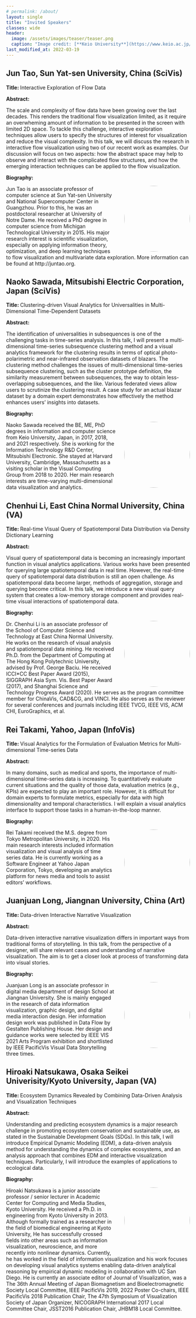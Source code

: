 ```yaml
---
# permalink: /about/
layout: single
title: "Invited Speakers"
classes: wide
header:
  image: /assets/images/teaser/teaser.png
  caption: "Image credit: [**Keio University**](https://www.keio.ac.jp/en/)"
last_modified_at: 2022-03-19
---
```


## Jun Tao, Sun Yat-sen University, China (SciVis)

<p> <strong> Title: </strong> Interactive Exploration of Flow Data </p>
<p> <strong> Abstract: </strong> </p>
<p> The scale and complexity of flow data have been growing over the last decades. This renders the traditional flow visualization limited, as it require an overwheming amount of information to be presented in the screen with limited 2D space. To tackle this challenge, interactive exploration techniques allow users to specify the structures of interest for visualization and reduce the visual complexity. In this talk, we will discuss the research in interactive flow visualization using two of our recent work as examples. Our discussion will focus on two aspects: how the abstract space may help to observe and interact with the complicated flow structures, and how the emerging interaction techniques can be applied to the flow visualization. </p>
<p> <strong> Biography: </strong> </p>
<p>
<img style="border-radius: 50%; padding-top: 0px; padding-right: 0px; padding-bottom: 0px; padding-left: 20px" src=
"../../assets/images/speaker/Jun_Tao.png" align="right" width="180" height="180" padding="10px">
Jun Tao is an associate professor of computer science at Sun Yat-sen University and National Supercomputer Center in Guangzhou. Prior to this, he was an postdoctoral researcher at University of Notre Dame. He received a PhD degree in computer science from Michigan Technological University in 2015. His major research interest is scientific visualization, especially on applying information theory, optimization, and deep learning techniques to flow visualization and multivariate data exploration. More information can be found at http://juntao.org.
</p>


## Naoko Sawada, Mitsubishi Electric Corporation, Japan (SciVis)

<p> <strong> Title: </strong> Clustering-driven Visual Analytics for Universalities in Multi-Dimensional Time-Dependent Datasets </p>
<p> <strong> Abstract: </strong> </p>
<p> The identification of universalities in subsequences is one of the challenging tasks in time-series analysis. In this talk, I will present a multi-dimensional time-series subsequence clustering method and a visual analytics framework for the clustering results in terms of optical photo-polarimetric and near-infrared observation datasets of blazars. The clustering method challenges the issues of multi-dimensional time-series subsequence clustering, such as the cluster prototype definition, the similarity measurement between subsequences, the way to obtain less-overlapping subsequences, and the like. Various federated views allow users to scrutinize the clustering result. A case study for an actual blazar dataset by a domain expert demonstrates how effectively the method enhances users’ insights into datasets. </p>
<p> <strong> Biography: </strong> </p>
<p>
<img style="border-radius: 50%; padding-top: 0px; padding-right: 0px; padding-bottom: 0px; padding-left: 20px" src=
"../../assets/images/speaker/Naoko_Sawada.png" align="right" width="180" height="180" padding="10px">
Naoko Sawada received the BE, ME, PhD degrees in information and computer science from Keio University, Japan, in 2017, 2018, and 2021 respectively. She is working for the Information Technology R&D Center, Mitsubishi Electronic. She stayed at Harvard University, Cambridge, Massachusetts as a visiting scholar in the Visual Computing Group from 2018 to 2020. Her main research interests are time-varying multi-dimensional data visualization and analytics.
</p>


## Chenhui Li, East China Normal University, China (VA)

<p> <strong> Title: </strong> Real-time Visual Query of Spatiotemporal Data Distribution via Density Dictionary Learning </p>
<p> <strong> Abstract: </strong> </p>
<p> Visual query of spatiotemporal data is becoming an increasingly important function in visual analytics applications. Various works have been presented for querying large spatiotemporal data in real time. However, the real-time query of spatiotemporal data distribution is still an open challenge. As spatiotemporal data become larger, methods of aggregation, storage and querying become critical. In this talk, we introduce a new visual query system that creates a low-memory storage component and provides real-time visual interactions of spatiotemporal data. </p>
<p> <strong> Biography: </strong> </p>
<p>
<img style="border-radius: 50%; padding-top: 0px; padding-right: 0px; padding-bottom: 0px; padding-left: 20px" src=
"../../assets/images/speaker/Chenhui_Li.png" align="right" width="180" height="180" padding="10px">
Dr. Chenhui Li is an associate professor of the School of Computer Science and Technology at East China Normal University. He works on the research of visual analysis and spatiotemporal data mining. He received Ph.D. from the Department of Computing at The Hong Kong Polytechnic University, advised by Prof. George Baciu. He received ICCI*CC Best Paper Award (2015), SIGGRAPH Asia Sym. Vis. Best Paper Award (2017), and Shanghai Science and Technology Progress Award (2020). He serves as the program committee member for ChinaVis, CAD&CG, and VINCI. He also serves as the reviewer for several conferences and journals including IEEE TVCG, IEEE VIS, ACM CHI, EuroGraphics, et al.
</p>


## Rei Takami, Yahoo, Japan (InfoVis)

<p> <strong> Title: </strong> Visual Analytics for the Formulation of Evaluation Metrics for Multi-dimensional Time-series Data </p>
<p> <strong> Abstract: </strong> </p>
<p> In many domains, such as medical and sports, the importance of multi-dimensional time-series data is increasing. To quantitatively evaluate current situations and the quality of those data, evaluation metrics (e.g., KPIs) are expected to play an important role. However, it is difficult for domain experts to formulate metrics, especially for data with high dimensionality and temporal characteristics. I will explain a visual analytics interface to support those tasks in a human-in-the-loop manner. </p>
<p> <strong> Biography: </strong> </p>
<p>
<img style="border-radius: 50%; padding-top: 0px; padding-right: 0px; padding-bottom: 0px; padding-left: 20px" src=
"../../assets/images/speaker/Rei_Takami.png" align="right" width="180" height="180" padding="10px">
Rei Takami received the M.S. degree from Tokyo Metropolitan University, in 2020. His main research interests included information visualization and visual analysis of time series data. He is currently working as a Software Engineer at Yahoo Japan Corporation, Tokyo, developing an analytics platform for news media and tools to assist editors’ workflows.
</p>


## Juanjuan Long, Jiangnan University, China (Art)

<p> <strong> Title: </strong> Data-driven Interactive Narrative Visualization </p>
<p> <strong> Abstract: </strong> </p>
<p> Data-driven interactive narrative visualization differs in important ways from traditional forms of storytelling. In this talk, from the perspective of a designer, will share relevant cases and understanding of narrative visualization. The aim is to get a closer look at process of transforming data into visual stories.  </p>
<p> <strong> Biography: </strong> </p>
<p>
<img style="border-radius: 50%; padding-top: 0px; padding-right: 0px; padding-bottom: 0px; padding-left: 20px" src=
"../../assets/images/speaker/Juanjuan_Long.png" align="right" width="180" height="180" padding="10px">
Juanjuan Long is an associate professor in digital media department of design School at Jiangnan University. She is mainly engaged in the research of data information visualization, graphic design, and digital media interaction design. Her information design work was published in Data Flow by Gestalten Publishing House. Her design and guidance works were selected by IEEE VIS 2021 Arts Program exhibition and shortlisted by IEEE PacificVis Visual Data Storytelling three times.
</p>

## Hiroaki Natsukawa, Osaka Seikei Univerisity/Kyoto University, Japan (VA)

<p> <strong> Title: </strong> Ecosystem Dynamics Revealed by Combining Data-Driven Analysis and Visualization Techniques </p>
<p> <strong> Abstract: </strong> </p>
<p> Understanding and predicting ecosystem dynamics is a major research challenge in promoting ecosystem conservation and sustainable use, as stated in the Sustainable Development Goals (SDGs). In this talk, I will introduce Empirical Dynamic Modeling (EDM), a data-driven analysis method for understanding the dynamics of complex ecosystems, and an analysis approach that combines EDM and interactive visualization techniques. Particularly, I will introduce the examples of applications to ecological data.  
</p>
<p> <strong> Biography: </strong> </p>
<p>
<img style="border-radius: 50%; padding-top: 0px; padding-right: 0px; padding-bottom: 0px; padding-left: 20px" src=
"../../assets/images/speaker/Hiroaki_Natsukawa.png" align="right" width="180" height="180" padding="10px">
Hiroaki Natsukawa is a junior associate professor / senior lecturer in Academic Center for Computing and Media Studies, Kyoto University. He received a Ph.D. in engineering from Kyoto University in 2013. Although formally trained as a researcher in the field of biomedical engineering at Kyoto University, He has successfully crossed fields into other areas such as information visualization, neuroscience, and more recently into nonlinear dynamics. Currently, he has worked in the field of information visualization and his work focuses on developing visual analytics systems enabling data-driven analytical reasoning by empirical dynamic modeling in collaboration with UC San Diego. He is currently an associate editor of Journal of Visualization, was a The 36th Annual Meeting of Japan Biomagnetism and Bioelectromagnetic Society Local Committee, IEEE PacificVis 2019, 2022 Poster Co-chairs, IEEE PacificVis 2018 Publication Chair, The 47th Symposium of Visualization Society of Japan Organizer, NICOGRAPH International 2017 Local Committee Chair, JSST2016 Publication Chair, JHBM18 Local Committee.
</p>
